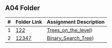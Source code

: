 ##  A04 Folder

| # | Folder Link                               | Assignment Description |
|:-:|-------------------------------------------| ---------------------- |
| 1 |[122](./122)                              |[Trees_on_the_level](https://onlinejudge.org/index.php?option=com_onlinejudge&Itemid=8&category=24&page=show_problem&problem=58))|
| 2 |[12347](./12347)                           |[Binary_Search_Tree](https://onlinejudge.org/index.php?option=onlinejudge&page=show_problem&problem=3769))|
